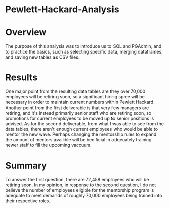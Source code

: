 # Pewlett-Hackard-Analysis

# Overview

The purpose of this analysis was to introduce us to SQL and PGAdmin, and to practice the basics, such as selecting specific data, merging dataframes, and saving new tables as CSV files. 

# Results 

One major point from the resulting data tables are they over 70,000 employees will be retiring soon, so a significant hiring spree will be necessary in order to maintain current numbers within Pewlett Hackard. Another point from the first deliverable is that very few managers are retiring, and it's instead primarily senior staff who are retiring soon, so promotions for current employees to be moved up to senior positions is advised. As for the second deliverable, from what I was able to see from the data tables, there aren't enough current employees who would be able to mentor the new wave. Perhaps changing the mentorship rules to expand the amount of mentors availible will be benificial in adqeuately training newer staff to fill the upcoming vaccuum. 

# Summary

To answer the first question, there are 72,458 employees who will be retiring soon. In my opinion, in response to the second question, I do not believe the number of employees eligible for the mentorship program is adequate to meet demands of roughly 70,000 employees being trained into their respective roles.



